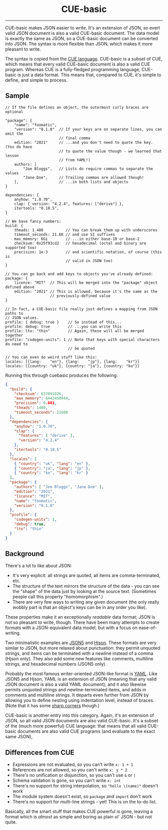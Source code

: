 <h1 align="center">CUE-basic</h1>
<hr>

CUE-basic makes JSON easier to write.
It's an extension of JSON, so evert valid JSON document is also a valid CUE-basic document.
The data model is exactly the same as JSON, so a CUE-basic document can be converted into JSON.
The syntax is more flexible than JSON, which makes it more pleasant to write.

The syntax is copied from the [CUE language].
CUE-basic is a subset of CUE, which means that every valid CUE-basic document is also a valid CUE program.
Whereas CUE is a fully-fledged programming language, CUE-basic is just a data format.
This means that, compared to CUE, it's simple to define, and simple to process.

[CUE language]: https://cuelang.org/

## Sample

```cue
// If the file defines an object, the outermost curly braces are optional

"package": {
    "name": "foomatic",
    "version": "0.1.0"  // If your keys are on separate lines, you can omit the
                        // final comma
    edition: "2021"     // ...and you don't need to quote the key.  (You do have
                        // to quote the value though - we learned that lesson
                        // from YAML!)
    authors: [
        "Joe Bloggs",   // Lists do require commas to separate the values
        "Jane Doe",     // Trailing commas are allowed though!
    ],                  // ...in both lists and objects
}

dependencies: {
    anyhow: "1.0.70",
    clap: { version: "4.2.4", features: ["derive"] },
    itertools: "0.10.5",
}

// We have fancy numbers:
build: {
    theads: 1_400          // You can break them up with underscores
    timeout_seconds: 21.6K // and use SI suffixes
    max_memory: 6Gi        // ...in either base-10 or base-2
    checksum: 0x25f93cd2   // hexadecimal (octal and binary are supported too)
    precision: 1e-3        // and scientific notation, of course (this is
                           // valid in JSON too)
}

// You can go back and add keys to objects you've already defined:
package: {
    licence: "MIT"  // This will be merged into the "package" object defined above
    edition: "2021" // This is allowed, because it's the same as the
                    // previously-defined value
}

// In fact, a CUE-basic file really just defines a mapping from JSON paths to
// JSON values.
profile: { debug: true }    // So instead of this...
profile: debug: true        // ...you can write this
profile: lto: "thin"        // Again, these will all be merged together
profile: "codegen-units": 1 // Note that keys with special characters do need to
                            // be quoted

// You can even do weird stuff like this:
locales: [{lang:    "en"}, {lang:    "jp"}, {lang:    "kr"}]
locales: [{country: "uk"}, {country: "ja"}, {country: "ko"}]
```

Running this through cuebasic produces the following:

```json
{
  "build": {
    "checksum": 637091026,
    "max_memory": 6442450944,
    "precision": 0.001,
    "theads": 1400,
    "timeout_seconds": 21600
  },
  "dependencies": {
    "anyhow": "1.0.70",
    "clap": {
      "features": [ "derive" ],
      "version": "4.2.4"
    },
    "itertools": "0.10.5"
  },
  "locales": [
    { "country": "uk", "lang": "en" },
    { "country": "ja", "lang": "jp" },
    { "country": "ko", "lang": "kr" }
  ],
  "package": {
    "authors": [ "Joe Bloggs", "Jane Doe" ],
    "edition": "2021",
    "licence": "MIT",
    "name": "foomatic",
    "version": "0.1.0"
  },
  "profile": {
    "codegen-units": 1,
    "debug": true,
    "lto": "thin"
  }
}
```

## Background

There's a lot to like about JSON:

* It's very explicit: all strings are quoted, all items are comma-terminated,
  etc.
* The structure of the text mirrors the structure of the data - you can see the
  "shape" of the data just by looking at the source text.  (Sometimes people
  call this property "homomorphism".)
* There are very few ways to writing any given document (the only really wobbly
  part is that an object's keys can be in any order you like).

These properties make it an exceptionally _readable_ data format; JSON is not so
pleasant to write, though. There have been many attempts to create formats with
a JSON-equivalent data model, but with a focus on ease-of-writing.

Two minimalistic examples are [JSON5] and [Hjson].  These formats are very
similar to JSON, but more relaxed about punctuation: they permit unquoted
strings, and items can be terminated with a newline instead of a comma (Hjson
only).  They also add some new features like comments, multiline strings, and
hexadecimal numbers (JSON5 only).

[Hjson]: https://hjson.github.io/
[JSON5]: https://json5.org/

Probably the most famous writer-oriented JSON-like format is [YAML]. Like JSON5
and Hjson, YAML is an extension of JSON (meaning that any valid JSON document is
also a valid YAML document); and it also likewise permits unquoted strings and
newline-terminated items, and adds in comments and multiline strings. It departs
even further from JSON by allowing you to define nesting using indentation
level, instead of braces.  (Note that it has some [sharp corners] though.)

[YAML]: https://yaml.org/
[sharp corners]: https://ruudvanasseldonk.com/2023/01/11/the-yaml-document-from-hell

CUE-basic is another entry into this category.  Again, it's an extension of
JSON, so all valid JSON documents are also valid CUE-basic.  It's a subset
of the (much more powerful) CUE language: that means that all valid CUE-basic
documents are also valid CUE programs (and evaluate to the exact same JSON),

## Differences from CUE

* Expressions are not evaluated, so you can't write `x: 1 + 1`
* References are not allowed, so you can't write `x: y * 2`
* There's no unification or disjunction, so you can't use `&` or `|`
* Schema validation is gone, so you can't write `x: int`
* There's no support for string interpolation, so `"hello \(name)"` doesn't work
* The module system doesn't exist, so `package` and `import` don't work
* There's no support for multi-line strings - yet!  This is on the to-do list.

Basically, all the smart stuff that makes CUE powerful is gone, leaving a format
which is _almost_ as simple and boring as plain ol' JSON - but not quite.

